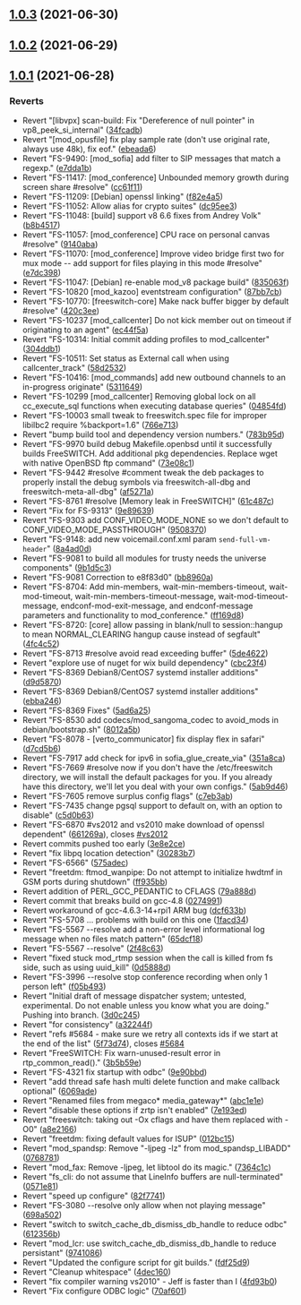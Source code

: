 ## [1.0.3](https://github.com/Telesero/freeswitch/compare/mod_fifo_extended-1.0.2...mod_fifo_extended-1.0.3) (2021-06-30)



## [1.0.2](https://github.com/Telesero/freeswitch/compare/mod_fifo_extended-1.0.1...mod_fifo_extended-1.0.2) (2021-06-29)



## [1.0.1](https://github.com/Telesero/freeswitch/compare/70af6013606120b68e86664889b8fdd282535edf...mod_fifo_extended-1.0.1) (2021-06-28)


### Reverts

* Revert "[libvpx] scan-build: Fix "Dereference of null pointer" in vp8_peek_si_internal" ([34fcadb](https://github.com/Telesero/freeswitch/commit/34fcadbd5318da517c67192f32d1f875e705a8ef))
* Revert "[mod_opusfile] fix play sample rate (don't use original rate, always use 48k), fix eof." ([ebeada6](https://github.com/Telesero/freeswitch/commit/ebeada67d1621a4b869a97041b3e3e74ff136e13))
* Revert "FS-9490: [mod_sofia] add filter to SIP messages that match a regexp." ([e7dda1b](https://github.com/Telesero/freeswitch/commit/e7dda1b027f251d3441260f3960dd4cf91cb69a5))
* Revert "FS-11417: [mod_conference] Unbounded memory growth during screen share #resolve" ([cc61f11](https://github.com/Telesero/freeswitch/commit/cc61f11427bbad8b302407c902fe04cd10fa4f91))
* Revert "FS-11209: [Debian] openssl linking" ([f82e4a5](https://github.com/Telesero/freeswitch/commit/f82e4a5944aef7c379b21a3e11ac54d458865d8a))
* Revert "FS-11052: Allow alias for crypto suites" ([dc95ee3](https://github.com/Telesero/freeswitch/commit/dc95ee3d669c9c5028ba7ceb26c6b746a36c8717))
* Revert "FS-11048: [build] support v8 6.6 fixes from Andrey Volk" ([b8b4517](https://github.com/Telesero/freeswitch/commit/b8b4517843ddc5077a5190d6d086c5191dfbf53f))
* Revert "FS-11057: [mod_conference] CPU race on personal canvas #resolve" ([9140aba](https://github.com/Telesero/freeswitch/commit/9140aba9f9e9a4e64279f9a911dd034fdfe075ec))
* Revert "FS-11070: [mod_conference] Improve video bridge first two for mux mode -- add support for files playing in this mode #resolve" ([e7dc398](https://github.com/Telesero/freeswitch/commit/e7dc398a1fcf3d1c3678b523f2e24bf67bb9fa62))
* Revert "FS-11047: [Debian] re-enable mod_v8 package build" ([835063f](https://github.com/Telesero/freeswitch/commit/835063f9d0cb5d826d9307f112fa9d03c51d9330))
* Revert "FS-10820 [mod_kazoo] eventstream configuration" ([87bb7cb](https://github.com/Telesero/freeswitch/commit/87bb7cb5fb6f9fc2ef288b5c3560a85366acead4))
* Revert "FS-10770: [freeswitch-core] Make nack buffer bigger by default #resolve" ([420c3ee](https://github.com/Telesero/freeswitch/commit/420c3ee10cd6f5b772ff05d9d8016c4e51603a43))
* Revert "FS-10237 [mod_callcenter] Do not kick member out on timeout if originating to an agent" ([ec44f5a](https://github.com/Telesero/freeswitch/commit/ec44f5adf27fe0f030627b875e042db3dd5bee0a))
* Revert "FS-10314: Initial commit adding profiles to mod_callcenter" ([304ddb1](https://github.com/Telesero/freeswitch/commit/304ddb13cbacd189018fdf663314309bd906b638))
* Revert "FS-10511: Set status as External call when using callcenter_track" ([58d2532](https://github.com/Telesero/freeswitch/commit/58d25329b927211d241122ed90a7c789d558859a))
* Revert "FS-10416: [mod_commands] add new outbound channels to an in-progress originate" ([5311649](https://github.com/Telesero/freeswitch/commit/53116495d17911a639e6b1d852e6d19e4d712b54))
* Revert "FS-10299 [mod_callcenter] Removing global lock on all cc_execute_sql functions when executing database queries" ([04854fd](https://github.com/Telesero/freeswitch/commit/04854fddaa1548e5d57a90fad74a433bee7a0750))
* Revert "FS-10003 small tweak to freeswitch.spec file for improper libilbc2 require %backport=1.6" ([766e713](https://github.com/Telesero/freeswitch/commit/766e713ed070e5ff9fd44411e17c11f4ca6ffdef))
* Revert "bump build tool and dependency version numbers." ([783b95d](https://github.com/Telesero/freeswitch/commit/783b95d596b3a18b705f26a3baaba003e02a56f4))
* Revert "FS-9970 build debug Makefile.openbsd until it successfully builds FreeSWITCH. Add additional pkg dependencies. Replace wget with native OpenBSD ftp command" ([73e08c1](https://github.com/Telesero/freeswitch/commit/73e08c17615a295ee75be1ff377b866af7446ece))
* Revert "FS-9442 #resolve #comment tweak the deb packages to properly install the debug symbols via freeswitch-all-dbg and freeswitch-meta-all-dbg" ([af5271a](https://github.com/Telesero/freeswitch/commit/af5271a3951c600dc92bb50f08e72aac46bd39dc))
* Revert "FS-8761 #resolve [Memory leak in FreeSWITCH]" ([61c487c](https://github.com/Telesero/freeswitch/commit/61c487c3e8c852765b3a454c523ff3ee1e5a003c))
* Revert "Fix for FS-9313" ([9e89639](https://github.com/Telesero/freeswitch/commit/9e89639c4d65d38609d01e5429a1da19b2a4beb2))
* Revert "FS-9303 add CONF_VIDEO_MODE_NONE so we don't default to CONF_VIDEO_MODE_PASSTHROUGH" ([9508370](https://github.com/Telesero/freeswitch/commit/9508370de85b98cc6783f477f0452732db55468a))
* Revert "FS-9148: add new voicemail.conf.xml param `send-full-vm-header`" ([8a4ad0d](https://github.com/Telesero/freeswitch/commit/8a4ad0da035d8a551eea743b05004ee030bf73e0))
* Revert "FS-9081 to build all modules for trusty needs the universe components" ([9b1d5c3](https://github.com/Telesero/freeswitch/commit/9b1d5c35f6ba3c5029920c4ce710abe8555940c1))
* Revert "FS-9081 Correction to e8f83d0" ([bb8960a](https://github.com/Telesero/freeswitch/commit/bb8960a667c8a487fbdc75372ba5f25e4769bacf))
* Revert "FS-8704: Add min-members, wait-min-members-timeout, wait-mod-timeout, wait-min-members-timeout-message, wait-mod-timeout-message, endconf-mod-exit-message, and endconf-message parameters and functionality to mod_conference." ([ff169d8](https://github.com/Telesero/freeswitch/commit/ff169d8133719d8d219dfda959142301eb246f58))
* Revert "FS-8720: [core] allow passing in blank/null to session::hangup to mean NORMAL_CLEARING hangup cause instead of segfault" ([4fc4c52](https://github.com/Telesero/freeswitch/commit/4fc4c52392e62e926fdada24f0e4af9004428232))
* Revert "FS-8713 #resolve avoid read exceeding buffer" ([5de4622](https://github.com/Telesero/freeswitch/commit/5de46227348289590a6eae24f804938753af00f5))
* Revert "explore use of nuget for wix build dependency" ([cbc23f4](https://github.com/Telesero/freeswitch/commit/cbc23f4db8047a4d50b7c0ff54d38fb67a3ff994))
* Revert "FS-8369 Debian8/CentOS7 systemd installer additions" ([d9d5870](https://github.com/Telesero/freeswitch/commit/d9d5870bff725688f7a01e009ae8d319e1ffb506))
* Revert "FS-8369 Debian8/CentOS7 systemd installer additions" ([ebba246](https://github.com/Telesero/freeswitch/commit/ebba2461925d98526dddb32e55f2a0d82ea3d69f))
* Revert "FS-8369 Fixes" ([5ad6a25](https://github.com/Telesero/freeswitch/commit/5ad6a2533a8e9c3796beaeda7c4d3bd003090f67))
* Revert "FS-8530 add codecs/mod_sangoma_codec to avoid_mods in debian/bootstrap.sh" ([8012a5b](https://github.com/Telesero/freeswitch/commit/8012a5b72bd059fee2722c1384267471c7fe6905))
* Revert "FS-8078 - [verto_communicator] fix display flex in safari" ([d7cd5b6](https://github.com/Telesero/freeswitch/commit/d7cd5b6a1e36bb9eae486ea4e9e5638ab652208a))
* Revert "FS-7917 add check for ipv6 in sofia_glue_create_via" ([351a8ca](https://github.com/Telesero/freeswitch/commit/351a8ca34c390333ced203172368761bc11e0e59))
* Revert "FS-7669 #resolve now if you don't have the /etc/freeswitch directory, we will install the default packages for you. If you already have this directory, we'll let you deal with your own configs." ([5ab9d46](https://github.com/Telesero/freeswitch/commit/5ab9d466913e2d128c2b2bd73e826b898497114a))
* Revert "FS-7605 remove surplus config flags" ([c7eb3ab](https://github.com/Telesero/freeswitch/commit/c7eb3abc166d5f7ff9c8d2c9c271d9ba45e2da0e))
* Revert "FS-7435 change pgsql support to default on, with an option to disable" ([c5d0b63](https://github.com/Telesero/freeswitch/commit/c5d0b63300b3c36a808a70987e392731bbbf1777))
* Revert "FS-6870 #vs2012 and vs2010 make download of openssl dependent" ([661269a](https://github.com/Telesero/freeswitch/commit/661269a46f768c0507627a6051c80043139afb4a)), closes [#vs2012](https://github.com/Telesero/freeswitch/issues/vs2012)
* Revert commits pushed too early ([3e8e2ce](https://github.com/Telesero/freeswitch/commit/3e8e2ce151d5d1e33eed3f9ff633ff8ade9d0b97))
* Revert "fix libpq location detection" ([30283b7](https://github.com/Telesero/freeswitch/commit/30283b7f6bb92f25cbde18760473f441a025263e))
* Revert "FS-6566" ([575adec](https://github.com/Telesero/freeswitch/commit/575adecf75516ab5abbfb6b5934a54b4b835bdd0))
* Revert "freetdm: ftmod_wanpipe: Do not attempt to initialize hwdtmf in GSM ports during shutdown" ([ff935bb](https://github.com/Telesero/freeswitch/commit/ff935bb1d95d3a27343aa3798dbe50607731e09b))
* Revert addition of PERL_GCC_PEDANTIC to CFLAGS ([79a888d](https://github.com/Telesero/freeswitch/commit/79a888de2cd08fbe4c17e697c631daec79d99e99))
* Revert commit that breaks build on gcc-4.8 ([0274991](https://github.com/Telesero/freeswitch/commit/027499173233a059073046416cb8f834450e3fc5))
* Revert workaround of gcc-4.6.3-14+rpi1 ARM bug ([dcf633b](https://github.com/Telesero/freeswitch/commit/dcf633b1dde874d44f20617f00dad3108c2e621a))
* Revert "FS-5708 ... problems with build on this one ([1facd34](https://github.com/Telesero/freeswitch/commit/1facd34bde5986e521abbd28509edd79855c7c6a))
* Revert "FS-5567 --resolve add a non-error level informational log message when no files match pattern" ([65dcf18](https://github.com/Telesero/freeswitch/commit/65dcf18d5ffd0a17fa101adcf7ccfe62f0a7913b))
* Revert "FS-5567 --resolve" ([2f48c63](https://github.com/Telesero/freeswitch/commit/2f48c63107fd076b477eb8e1c9ec40e1b903ec91))
* Revert "fixed stuck mod_rtmp session when the call is killed from fs side, such as using uuid_kill" ([0d5888d](https://github.com/Telesero/freeswitch/commit/0d5888de2f3542285d70f672fde2c1982d4c4dc5))
* Revert "FS-3996 --resolve stop conference recording when only 1 person left" ([f05b493](https://github.com/Telesero/freeswitch/commit/f05b493367b0f9aa884c725aa10912f5b414fa0b))
* Revert "Initial draft of message dispatcher system; untested, experimental. Do not enable unless you know what you are doing." Pushing into branch. ([3d0c245](https://github.com/Telesero/freeswitch/commit/3d0c245f80a764d0d3dd06c647e5051a1373e4e3))
* Revert "for consistency" ([a32244f](https://github.com/Telesero/freeswitch/commit/a32244fe38a5f4811d6487abc66776c9119cf43e))
* Revert "refs #5684 - make sure we retry all contexts ids if we start at the end of the list" ([5f73d74](https://github.com/Telesero/freeswitch/commit/5f73d7457f2a92edf73750553b6ab983b5e0d43d)), closes [#5684](https://github.com/Telesero/freeswitch/issues/5684)
* Revert "FreeSWITCH: Fix warn-unused-result error in rtp_common_read()." ([3b5b59e](https://github.com/Telesero/freeswitch/commit/3b5b59e693f5c36568055427ea097c4ba40b4913))
* Revert "FS-4321 fix startup with odbc" ([9e90bbd](https://github.com/Telesero/freeswitch/commit/9e90bbd12b0278c8ad9e5ceced8d1c771723ce41))
* Revert "add thread safe hash multi delete function and make callback optional" ([6069ade](https://github.com/Telesero/freeswitch/commit/6069adece54b98eacd9cfbf3306e9d7ca093da72))
* Revert "Renamed files from megaco* media_gateway*" ([abc1e1e](https://github.com/Telesero/freeswitch/commit/abc1e1e42bafad6c2c428d48db44acb1b81be379))
* Revert "disable these options if zrtp isn't enabled" ([7e193ed](https://github.com/Telesero/freeswitch/commit/7e193ed3827edf4534bf63167d3fb071a799ec1f))
* Revert "freeswitch: taking out -Ox cflags and have them replaced with -O0" ([a8e2166](https://github.com/Telesero/freeswitch/commit/a8e21663ce6684eb665dfddfd1757e76ad13a152))
* Revert "freetdm: fixing default values for ISUP" ([012bc15](https://github.com/Telesero/freeswitch/commit/012bc154b07aec248fe4b91581ba1a5ea1d3f0d9))
* Revert "mod_spandsp: Remove "-ljpeg -lz" from mod_spandsp_LIBADD" ([0768781](https://github.com/Telesero/freeswitch/commit/0768781e7137c19c1cbcddc6daf0198221c7d204))
* Revert "mod_fax: Remove -ljpeg, let libtool do its magic." ([7364c1c](https://github.com/Telesero/freeswitch/commit/7364c1c276da8087f40efdaf96efe795955cd9d1))
* Revert "fs_cli: do not assume that LineInfo buffers are null-terminated" ([0571e81](https://github.com/Telesero/freeswitch/commit/0571e81a4bdb2229bbc39968a1b25268066e324a))
* Revert "speed up configure" ([82f7741](https://github.com/Telesero/freeswitch/commit/82f77413e9253d468b9f530267fee2edfb3d61ab))
* Revert "FS-3080 --resolve only allow when not playing message" ([698a502](https://github.com/Telesero/freeswitch/commit/698a50298a93ccac19ec402dfbec995ebf9fbfa2))
* Revert "switch to switch_cache_db_dismiss_db_handle to reduce odbc" ([612356b](https://github.com/Telesero/freeswitch/commit/612356b7b608e2d128f1af5fea8cbea21d919955))
* Revert "mod_lcr: use switch_cache_db_dismiss_db_handle to reduce persistant" ([9741086](https://github.com/Telesero/freeswitch/commit/97410869757b9a81ac823df4f441194ba9762553))
* Revert "Updated the configure script for git builds." ([fdf25d9](https://github.com/Telesero/freeswitch/commit/fdf25d97df83864d895c31dbe258875358ffd589))
* Revert "Cleanup whitespace" ([4dec160](https://github.com/Telesero/freeswitch/commit/4dec1607ce647ac5b6380fa62fd1efdd16c630ba))
* Revert "fix compiler warning vs2010" - Jeff is faster than I ([4fd93b0](https://github.com/Telesero/freeswitch/commit/4fd93b0e67ed0a5daf81bd8d4c104515ae1a9df3))
* Revert "Fix configure ODBC logic" ([70af601](https://github.com/Telesero/freeswitch/commit/70af6013606120b68e86664889b8fdd282535edf))



